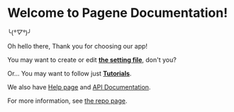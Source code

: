 # Welcome to Pagene Documentation!

 ╰(*°▽°*)╯

Oh hello there, Thank you for choosing our app!

You may want to create or edit **[the setting file](help/appsettings.html)**, don't you?

Or... You may want to follow just **[Tutorials](tutorials/index.html)**.

We also have [Help page](help/index.html) and [API Documentation](api/index.html).

For more information, see [the repo page](https://github.com/rnielikki/Pagene).
